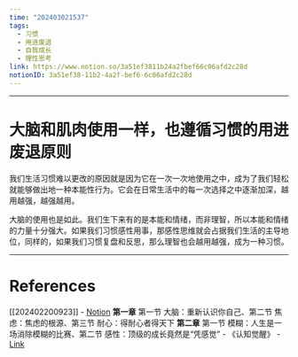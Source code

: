 ```yaml
---
time: "202403021537"
tags:
  - 习惯
  - 用进废退
  - 自我成长
  - 理性思考
link: https://www.notion.so/3a51ef3811b24a2fbef66c06afd2c28d
notionID: 3a51ef38-11b2-4a2f-bef6-6c06afd2c28d
---
```


--- 
# 大脑和肌肉使用一样，也遵循习惯的用进废退原则

我们生活习惯难以更改的原因就是因为它在一次一次地使用之中，成为了我们轻松就能够做出地一种本能性行为。它会在日常生活中的每一次选择之中逐渐加深，越用越强，越强越用。

大脑的使用也是如此。我们生下来有的是本能和情绪，而非理智，所以本能和情绪的力量十分强大。如果我们习惯感性用事，那感性思维就会占据我们生活的主导地位，同样的，如果我们习惯复盘和反思，那么理智也会越用越强，成为一种习惯。

---
# References

[[202402200923]] - [Notion](https://www.notion.so/202402200923-301a1cb473ea46eea57cd799e81c6f47?pvs=4)
**第一章** 第一节 大脑：重新认识你自己、第二节 焦虑：焦虑的根源、第三节 耐心：得耐心者得天下
**第二章** 第一节 模糊：人生是一场消除模糊的比赛、第二节 感性：顶级的成长竟然是“凭感觉” - 《认知觉醒》 - [Link](https://weread.qq.com/web/reader/6a732ce07201202c6a7b30akd67323c0227d67d8ab4fb04?)